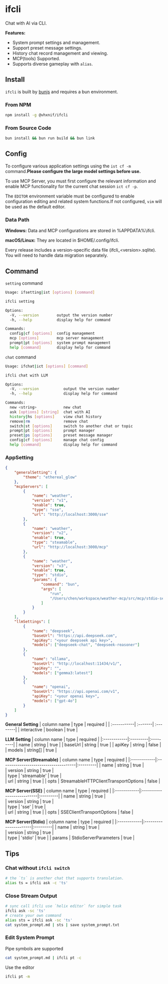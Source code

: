 # ifcli

Chat with AI via CLI.

**Features:**

-   System prompt settings and management.
-   Support preset message settings.
-   History chat record management and viewing.
-   MCP(tools) Supported.
-   Supports diverse gameplay with `alias`.

## Install

`ifcli` is built by [bunjs](https://bun.sh/) and requires a bun environment.

### From NPM

```bash
npm install -g @vhxnif/ifcli
```

### From Source Code

```bash
bun install && bun run build && bun link
```

## Config

To configure various application settings using the `ist cf -m` command.**Please configure the large model settings before use.**

To use MCP Server, you must first configure the relevant information and enable MCP functionality for the current chat session `ict cf -p`.

The `EDITOR` environment variable must be configured to enable configuration editing and related system functions.If not configured, `vim` will be used as the default editor.

### Data Path

**Windows:** Data and MCP configurations are stored in %APPDATA%\ifcli.

**macOS/Linux:** They are located in $HOME/.config/ifcli.

Every release includes a version-specific data file (ifcli\_\<version\>.sqlite). You will need to handle data migration separately.

## Command

`setting` command

```bash
Usage: ifsetting|ist [options] [command]

ifcli setting

Options:
  -V, --version        output the version number
  -h, --help           display help for command

Commands:
  config|cf [options]  config management
  mcp [options]        mcp server management
  prompt|pt [options]  system prompt management
  help [command]       display help for command
```

`chat` command

```bash
Usage: ifchat|ict [options] [command]

ifcli chat with LLM

Options:
  -V, --version           output the version number
  -h, --help              display help for command

Commands:
  new <string>            new chat
  ask [options] [string]  chat with AI
  history|hs [options]    view chat history
  remove|rm               remove chat
  switch|st [options]     switch to another chat or topic
  prompt|pt [options]     prompt manager
  preset|ps [options]     preset message manager
  config|cf [options]     manage chat config
  help [command]          display help for command
```

### AppSetting

```json
{
    "generalSetting": {
        "theme": "ethereal_glow"
    },
    "mcpServers": [
        {
            "name": "weather",
            "version": "v1",
            "enable": true,
            "type": "sse",
            "url": "http://localhost:3000/sse"
        },
        {
            "name": "weather",
            "version": "v2",
            "enable": true,
            "type": "steamable",
            "url": "http://localhost:3000/mcp"
        },
        {
            "name": "weather",
            "version": "v3",
            "enable": true,
            "type": "stdio",
            "params": {
                "command": "bun",
                "args": [
                    "run",
                    "/Users/chen/workspace/weather-mcp/src/mcp/stdio-server.ts"
                ]
            }
        }
    ],
    "llmSettings": [
        {
            "name": "deepseek",
            "baseUrl": "https://api.deepseek.com",
            "apiKey": "<your deepseek api key>",
            "models": ["deepseek-chat", "deepseek-reasoner"]
        },
        {
            "name": "ollama",
            "baseUrl": "http://localhost:11434/v1/",
            "apiKey": "",
            "models": ["gemma3:latest"]
        },
        {
            "name": "openai",
            "baseUrl": "https://api.openai.com/v1",
            "apiKey": "<your openai key>",
            "models": ["gpt-4o"]
        }
    ]
}
```

**General Setting**
| column name | type | required |
| :-----------| :-------| :--------|
| interactive | boolean | true |

**LLM Setting**
| column name | type | required |
|:------------|:---------|:---------|
| name | string | true |
| baseUrl | string | true |
| apiKey | string | false |
| models | string[] | true |

**MCP Server(Streamable)**
| column name | type | required |
|:------------|:-------------------------------------|:---------|
| name | string | true |  
| version | string | true |  
| type | 'streamable' | true |  
| url | string | true |
| opts | StreamableHTTPClientTransportOptions | false |

**MCP Server(SSE)**
| column name | type | required |
|:------------|:--------------------------|:---------|
| name | string | true |  
| version | string | true |  
| type | 'sse' | true |  
| url | string | true |
| opts | SSEClientTransportOptions | false |

**MCP Server(Stdio)**
| column name | type | required |
|:------------|:----------------------|:---------|
| name | string | true |  
| version | string | true |  
| type | 'stdio' | true |
| params | StdioServerParameters | true |

## Tips

### Chat without `ifcli switch`

```bash
# the `ts` is another chat that supports translation.
alias ts = ifcli ask -c 'ts'
```

### Close Stream Output

```bash
# sync call ifcli use `helix editor` for simple task
ifcli ask -sc 'ts'
# create your own command
alias sts = ifcli ask -sc 'ts'
cat system_prompt.md | sts | save system_prompt.txt
```

### Edit System Prompt

Pipe symbols are supported

```bash
cat system_prompt.md | ifcli pt -c
```

Use the editor

```bash
ifcli pt -m
```
